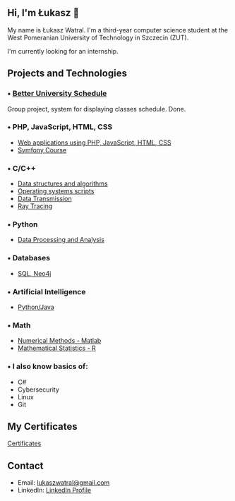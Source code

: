 ## Hi, I'm Łukasz 👋

My name is Łukasz Watral. I'm a third-year computer science student at the West Pomeranian University of Technology in Szczecin (ZUT).

I'm currently looking for an internship.

## Projects and Technologies

### • [Better University Schedule](https://github.com/lukaszwatral/projekt-calete)
Group project, system for displaying classes schedule. Done.

### • PHP, JavaScript, HTML, CSS
- [Web applications using PHP, JavaScript, HTML, CSS](https://github.com/lukaszwatral/Semester5/tree/main/WebApplications1)
- [Symfony Course](https://github.com/lukaszwatral/Symfony)

### • C/C++
- [Data structures and algorithms](https://github.com/lukaszwatral/Semester3/tree/main/Data%20Structures%20and%20Algorithms)
- [Operating systems scripts](https://github.com/lukaszwatral/Semester3/tree/main/Operating%20Systems)
- [Data Transmission](https://github.com/lukaszwatral/Semester4/tree/main/Data%20Transmission)
- [Ray Tracing](https://github.com/lukaszwatral/Semester4/tree/main/Graphics%20and%20Visualisation/ray_tracer)

### • Python
- [Data Processing and Analysis](https://github.com/lukaszwatral/Semester4/tree/main/Data%20Processing%20and%20Analysis)

### • Databases
- [SQL, Neo4j](https://github.com/lukaszwatral/Semester5/tree/main/DataBases2)

### • Artificial Intelligence
- [Python/Java](https://github.com/lukaszwatral/Semester5/tree/main/ArtificialIntelligence)

### • Math
- [Numerical Methods - Matlab](https://github.com/lukaszwatral/Semester3/tree/main/Numerical%20Methods)
- [Mathematical Statistics - R](https://github.com/lukaszwatral/Semester2/tree/main/Mathematical%20Statistics)

### • I also know basics of:
- C#
- Cybersecurity
- Linux
- Git

## My Certificates
[Certificates](https://github.com/lukaszwatral/certificates)

## Contact

- Email: lukaszwatral@gmail.com
- LinkedIn: [LinkedIn Profile](https://www.linkedin.com/in/łukasz-watral-24bb05351/)
